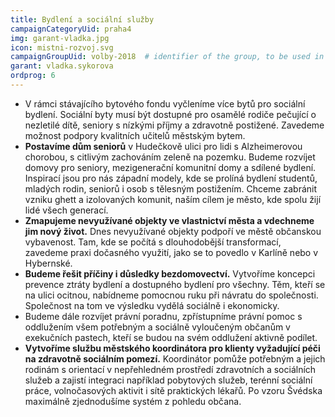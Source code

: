 ```yaml
---
title: Bydlení a sociální služby
campaignCategoryUid: praha4
img: garant-vladka.jpg
icon: mistni-rozvoj.svg
campaignGroupUid: volby-2018  # identifier of the group, to be used in program point
garant: vladka.sykorova
ordprog: 6
---
```


* V rámci stávajícího bytového fondu vyčleníme více bytů pro sociální bydlení. Sociální byty musí být dostupné pro osamělé rodiče pečující o nezletilé dítě, seniory s nízkými příjmy a zdravotně postižené. Zavedeme možnost podpory kvalitních učitelů městským bytem. 
* **Postavíme dům seniorů** v Hudečkově ulici pro lidi s Alzheimerovou chorobou, s citlivým zachováním zeleně na pozemku.
Budeme rozvíjet domovy pro seniory, mezigenerační komunitní domy a sdílené bydlení. Inspirací jsou pro nás západní modely, kde se prolíná bydlení studentů, mladých rodin, seniorů i osob s tělesným postižením. Chceme zabránit vzniku ghett a izolovaných komunit, naším cílem je město, kde spolu žijí lidé všech generací.
* **Zmapujeme nevyužívané objekty ve vlastnictví města a vdechneme jim nový život.** Dnes nevyužívané objekty podpoří ve městě občanskou vybavenost. Tam, kde se počítá s dlouhodobější transformací, zavedeme praxi dočasného využití, jako se to povedlo v Karlíně nebo v Hybernské.
* **Budeme řešit příčiny i důsledky bezdomovectví.** Vytvoříme koncepci prevence ztráty bydlení a dostupného bydlení pro všechny. Těm, kteří se na ulici ocitnou, nabídneme pomocnou ruku při návratu do společnosti. Společnost na tom ve výsledku vydělá sociálně i ekonomicky.
* Budeme dále rozvíjet právní poradnu, zpřístupníme právní pomoc s oddlužením všem potřebným a sociálně vyloučeným občanům v exekučních pastech, kteří se budou na svém oddlužení aktivně podílet.
* **Vytvoříme službu městského koordinátora pro klienty vyžadující péči na zdravotně sociálním pomezí.** Koordinátor pomůže potřebným a jejich rodinám s orientací v nepřehledném prostředí zdravotních a sociálních služeb a zajistí integraci například pobytových služeb, terénní sociální práce, volnočasových aktivit i sítě praktických lékařů. Po vzoru Švédska maximálně zjednodušíme systém z pohledu občana.
